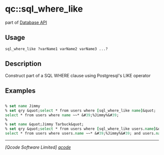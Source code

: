 qc::sql_where_like
==================

part of [Database API](../qc/wiki/DatabaseApi)

Usage
-----
`sql_where_like ?varName1 varName2 varName3 ...?`

Description
-----------
Construct part of a SQL WHERE clause using Postgresql's LIKE operator

Examples
--------
```tcl

% set name Jimmy
% set qry &quot;select * from users where [sql_where_like name]&quot;
select * from users where name ~~* &#39;%Jimmy%&#39;
%
% set name &quot;Jimmy Tarbuck&quot;
% set qry &quot;select * from users where [sql_where_like users.name]&quot;
select * from users where users.name ~~* &#39;%Jimmy%&#39; and users.name ~~* &#39;%Tarbuck%&#39;

```

----------------------------------
*[Qcode Software Limited] [qcode]*

[qcode]: www.qcode.co.uk "Qcode Software"